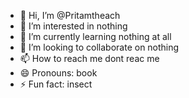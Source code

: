 - 👋 Hi, I’m @Pritamtheach
- 👀 I’m interested in nothing
- 🌱 I’m currently learning nothing at all
- 💞️ I’m looking to collaborate on nothing
- 📫 How to reach me dont reac me
- 😄 Pronouns: book
- ⚡ Fun fact: insect

<!---
Pritamtheach/Pritamtheach is a ✨ special ✨ repository because its `README.md` (this file) appears on your GitHub profile.
You can click the Preview link to take a look at your changes.
--->

